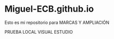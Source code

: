 # Miguel-ECB.github.io
Esto es mi repositorio para MARCAS Y AMPLIACIÓN

PRUEBA LOCAL VISUAL ESTUDIO
